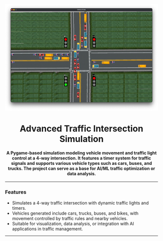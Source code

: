 <p align="center"> 
    <img height=350px src="./simulation-output.png" alt="Simulation output"> 
</p>

<h1 align="center">Advanced Traffic Intersection Simulation</h1>

<div align="center">
    <h4>
        A Pygame-based simulation modeling vehicle movement and traffic light control at a 4-way intersection. 
        It features a timer system for traffic signals and supports various vehicle types such as cars, buses, 
        and trucks. The project can serve as a base for AI/ML traffic optimization or data analysis.
    </h4>
</div>

---

### Features

- Simulates a 4-way traffic intersection with dynamic traffic lights and timers.
- Vehicles generated include cars, trucks, buses, and bikes, with movement controlled by traffic rules and nearby vehicles.
- Suitable for visualization, data analysis, or integration with AI applications in traffic management.

---

